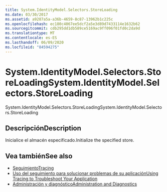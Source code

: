 ```yaml
---
title: System.IdentityModel.Selectors.StoreLoading
ms.date: 03/30/2017
ms.assetid: a9287a5a-a36b-4659-8c87-13962b1c225c
ms.openlocfilehash: ec180c4067ee5dcf2a5e3d89d7433114e1632b62
ms.sourcegitcommit: cdb295dd1db589ce5169ac9ff096f01fd0c2da9d
ms.translationtype: MT
ms.contentlocale: es-ES
ms.lasthandoff: 06/09/2020
ms.locfileid: "84594275"
---
```

# <a name="systemidentitymodelselectorsstoreloading"></a><span data-ttu-id="984d7-102">System.IdentityModel.Selectors.StoreLoading</span><span class="sxs-lookup"><span data-stu-id="984d7-102">System.IdentityModel.Selectors.StoreLoading</span></span>
<span data-ttu-id="984d7-103">System.IdentityModel.Selectors.StoreLoading</span><span class="sxs-lookup"><span data-stu-id="984d7-103">System.IdentityModel.Selectors.StoreLoading</span></span>  
  
## <a name="description"></a><span data-ttu-id="984d7-104">Descripción</span><span class="sxs-lookup"><span data-stu-id="984d7-104">Description</span></span>  
 <span data-ttu-id="984d7-105">Inicialice el almacén especificado.</span><span class="sxs-lookup"><span data-stu-id="984d7-105">Initialize the specified store.</span></span>  
  
## <a name="see-also"></a><span data-ttu-id="984d7-106">Vea también</span><span class="sxs-lookup"><span data-stu-id="984d7-106">See also</span></span>

- [<span data-ttu-id="984d7-107">Seguimiento</span><span class="sxs-lookup"><span data-stu-id="984d7-107">Tracing</span></span>](index.md)
- [<span data-ttu-id="984d7-108">Uso del seguimiento para solucionar problemas de su aplicación</span><span class="sxs-lookup"><span data-stu-id="984d7-108">Using Tracing to Troubleshoot Your Application</span></span>](using-tracing-to-troubleshoot-your-application.md)
- [<span data-ttu-id="984d7-109">Administración y diagnóstico</span><span class="sxs-lookup"><span data-stu-id="984d7-109">Administration and Diagnostics</span></span>](../index.md)
